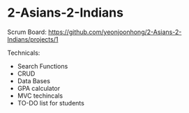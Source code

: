 # 2-Asians-2-Indians

Scrum Board: https://github.com/yeonjoonhong/2-Asians-2-Indians/projects/1


Technicals: 
- Search Functions 
- CRUD 
- Data Bases 
- GPA calculator 
- MVC techincals 
- TO-DO list for students 
